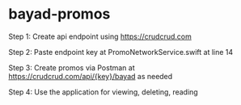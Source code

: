 # bayad-promos

Step 1:
Create api endpoint using https://crudcrud.com

Step 2:
Paste endpoint key at PromoNetworkService.swift at line 14

Step 3:
Create promos via Postman at  https://crudcrud.com/api/{key}/bayad as needed

Step 4:
Use the application for viewing, deleting, reading
